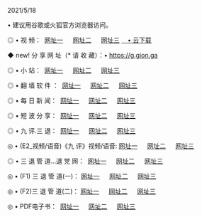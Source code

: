 <p>2021/5/18
<p>• 建议用谷歌或火狐官方浏览器访问。
<p>◎ • 视 频： 
<a href="http://pwg.hdfmradio.com/" target="_blank">网址一</a> 　 
<a href="http://puf.hdfmradio.com/" target="_blank">网址二</a> 　 
<a href="http://puf.hdfmradio.com/b.html" target="_blank">网址三</a>
<a href="https://yadi.sk/d/d0sUeAOpal3njw" target="_blank">　• 云下载 </a></p>
<p>◆ new! 分 享 网 址（* 请 收 藏）：• <a href="http://psb.hdfmradio.com/a.html">https://g.gion.ga</a></p>

<p>◎ • 小 站：  
<a href="http://pwg.hdfmradio.com/f.html" target="_blank">网址一</a> 　 
<a href="http://puf.hdfmradio.com/h.html" target="_blank">网址二</a> 　 
<a href="http://puf.hdfmradio.com/k/" target="_blank">网址三</a></p>
<p>◎ • 翻 墙 软 件 ：  
<a href="http://pwg.hdfmradio.com/ff/" target="_blank">网址一</a> 　 
<a href="http://puf.hdfmradio.com/s/read/a1_nd.html" target="_blank">网址二</a> 　 
<a href="http://puf.hdfmradio.com/ff/index.html" target="_blank">网址三</a></p>
<p>◎ • 每 日 新 闻：  
<a href="http://pwg.hdfmradio.com/day/" target="_blank">网址一</a> 　 
<a href="http://puf.hdfmradio.com/day/" target="_blank">网址二</a> 　 
<a href="http://puf.hdfmradio.com/day/index.html" target="_blank">网址三</a></p>
<p>◎ • 短 波 分 享：  
<a href="http://pwg.hdfmradio.com/h/" target="_blank">网址一</a> 　 
<a href="http://puf.hdfmradio.com/h/" target="_blank">网址二</a> 　 
<a href="http://puf.hdfmradio.com/h/index.html" target="_blank">网址三</a></p>
<p>◎ • 九 评.三 退：  
<a href="http://pwg.hdfmradio.com/t/" target="_blank">网址一</a> 　 
<a href="http://puf.hdfmradio.com/v2/index.html" target="_blank">网址二</a> 　 
<a href="http://puf.hdfmradio.com/tt/index.html" target="_blank">网址三</a> 　</p>
<p>◎ • (E2_视频/语音)《九 评》视频/语音: 
<a href="http://puf.hdfmradio.com/7738.html" target="_blank">网址一</a> 　 
<a href="http://puf.hdfmradio.com/7614.html" target="_blank">网址二</a> 　 
<a href="http://puf.hdfmradio.com/7633.html" target="_blank">网址三</a></p>
<p>◎ • 三 退 管 道...退 党 网：  
<a href="http://pwg.hdfmradio.com/go/td1.html" target="_blank">网址一</a> 　 
<a href="http://puf.hdfmradio.com/go/td2.html" target="_blank">网址二</a> 　 
<a href="http://puf.hdfmradio.com/go/td3.html" target="_blank">网址三</a></p>
<p>◎ • (F1) 三 退 管 道(一)： 
<a href="http://pwg.hdfmradio.com/dd/" target="_blank">网址一</a> 　 
<a href="http://puf.hdfmradio.com/s/read/a1_tdx.html" target="_blank">网址二</a> 　 
<a href="http://puf.hdfmradio.com/dd/" target="_blank">网址三</a></p>
<p>◎ • (F2)三 退 管 道(二)： 
<a href="http://puf.hdfmradio.com/d/" target="_blank">网址一</a> 　 
<a href="http://pwg.hdfmradio.com/d/index.html" target="_blank">网址二</a> 　 
<a href="http://puf.hdfmradio.com/d/" target="_blank">网址三</a></p>
<p>◎ • PDF电子书：  
<a href="http://pwg.hdfmradio.com/p/" target="_blank">网址一</a> 　 
<a href="http://puf.hdfmradio.com/p/index.html" target="_blank">网址二</a> 　 
<a href="http://puf.hdfmradio.com/p/" target="_blank">网址三</a></p>
